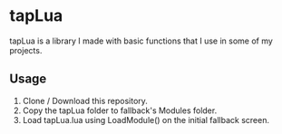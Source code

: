 # tapLua

tapLua is a library I made with basic functions that I use in some of my projects.

## Usage

1. Clone / Download this repository.
2. Copy the tapLua folder to fallback's Modules folder.
3. Load tapLua.lua using LoadModule() on the initial fallback screen.
